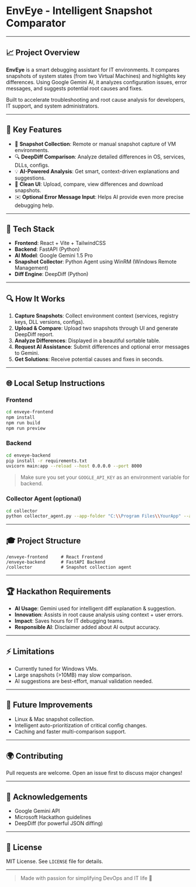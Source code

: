 # EnvEye - Intelligent Snapshot Comparator

---

## 📈 Project Overview

**EnvEye** is a smart debugging assistant for IT environments. It compares snapshots of system states (from two Virtual Machines) and highlights key differences. Using Google Gemini AI, it analyzes configuration issues, error messages, and suggests potential root causes and fixes.

Built to accelerate troubleshooting and root cause analysis for developers, IT support, and system administrators.

---

## 🧬 Key Features

- 💾 **Snapshot Collection**: Remote or manual snapshot capture of VM environments.
- 🔍 **DeepDiff Comparison**: Analyze detailed differences in OS, services, DLLs, configs.
- 💡 **AI-Powered Analysis**: Get smart, context-driven explanations and suggestions.
- 📲 **Clean UI**: Upload, compare, view differences and download snapshots.
- ✉️ **Optional Error Message Input**: Helps AI provide even more precise debugging help.

---

## 🚀 Tech Stack

- **Frontend**: React + Vite + TailwindCSS
- **Backend**: FastAPI (Python)
- **AI Model**: Google Gemini 1.5 Pro
- **Snapshot Collector**: Python Agent using WinRM (Windows Remote Management)
- **Diff Engine**: DeepDiff (Python)

---

## 🔍 How It Works

1. **Capture Snapshots**: Collect environment context (services, registry keys, DLL versions, configs).
2. **Upload & Compare**: Upload two snapshots through UI and generate DeepDiff report.
3. **Analyze Differences**: Displayed in a beautiful sortable table.
4. **Request AI Assistance**: Submit differences and optional error messages to Gemini.
5. **Get Solutions**: Receive potential causes and fixes in seconds.

---

## 🌐 Local Setup Instructions

### Frontend
```bash
cd enveye-frontend
npm install
npm run build
npm run preview
```

### Backend
```bash
cd enveye-backend
pip install -r requirements.txt
uvicorn main:app --reload --host 0.0.0.0 --port 8000
```

> Make sure you set your `GOOGLE_API_KEY` as an environment variable for backend.

### Collector Agent (optional)
```bash
cd collector
python collector_agent.py --app-folder "C:\\Program Files\\YourApp" --app-type desktop --upload-url http://<backend-ip>:8000/upload_snapshot
```

---

## 🎓 Project Structure

```
/enveye-frontend     # React Frontend
/enveye-backend      # FastAPI Backend
/collector           # Snapshot collection agent
```

---

## 🏆 Hackathon Requirements

- **AI Usage**: Gemini used for intelligent diff explanation & suggestion.
- **Innovation**: Assists in root cause analysis using context + user errors.
- **Impact**: Saves hours for IT debugging teams.
- **Responsible AI**: Disclaimer added about AI output accuracy.

---

## ⚡ Limitations

- Currently tuned for Windows VMs.
- Large snapshots (>10MB) may slow comparison.
- AI suggestions are best-effort, manual validation needed.

---

## 🌈 Future Improvements

- Linux & Mac snapshot collection.
- Intelligent auto-prioritization of critical config changes.
- Caching and faster multi-comparison support.

---

## 🌍 Contributing

Pull requests are welcome. Open an issue first to discuss major changes!

---

## 🙏 Acknowledgements

- Google Gemini API
- Microsoft Hackathon guidelines
- DeepDiff (for powerful JSON diffing)

---

## 📅 License

MIT License. See `LICENSE` file for details.

---

> Made with passion for simplifying DevOps and IT life 🚀

